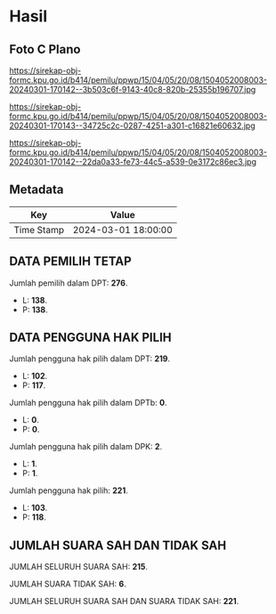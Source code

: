 # Hasil

## Foto C Plano

https://sirekap-obj-formc.kpu.go.id/b414/pemilu/ppwp/15/04/05/20/08/1504052008003-20240301-170142--3b503c6f-9143-40c8-820b-25355b196707.jpg

https://sirekap-obj-formc.kpu.go.id/b414/pemilu/ppwp/15/04/05/20/08/1504052008003-20240301-170143--34725c2c-0287-4251-a301-c16821e60632.jpg

https://sirekap-obj-formc.kpu.go.id/b414/pemilu/ppwp/15/04/05/20/08/1504052008003-20240301-170142--22da0a33-fe73-44c5-a539-0e3172c86ec3.jpg


## Metadata

| Key        | Value               |
| ---------- | ------------------- |
| Time Stamp | 2024-03-01 18:00:00 |


## DATA PEMILIH TETAP

Jumlah pemilih dalam DPT: **276**.
 * L: **138**.
 * P: **138**.

## DATA PENGGUNA HAK PILIH

Jumlah pengguna hak pilih dalam DPT: **219**.
 * L: **102**.
 * P: **117**.

Jumlah pengguna hak pilih dalam DPTb: **0**.
 * L: **0**.
 * P: **0**.

Jumlah pengguna hak pilih dalam DPK: **2**.
 * L: **1**.
 * P: **1**.

Jumlah pengguna hak pilih: **221**.
 * L: **103**.
 * P: **118**.

## JUMLAH SUARA SAH DAN TIDAK SAH

JUMLAH SELURUH SUARA SAH: **215**.

JUMLAH SUARA TIDAK SAH: **6**.

JUMLAH SELURUH SUARA SAH DAN SUARA TIDAK SAH: **221**.


